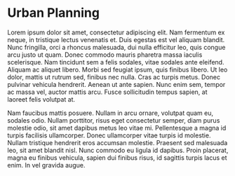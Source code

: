 # Urban Planning 

Lorem ipsum dolor sit amet, consectetur adipiscing elit. Nam fermentum ex neque, in tristique lectus venenatis et. Duis egestas est vel aliquam blandit. Nunc fringilla, orci a rhoncus malesuada, dui nulla efficitur leo, quis congue arcu justo ut quam. Donec commodo mauris pharetra massa iaculis scelerisque. Nam tincidunt sem a felis sodales, vitae sodales ante eleifend. Aliquam ac aliquet libero. Morbi sed feugiat ipsum, quis finibus libero. Ut leo dolor, mattis ut rutrum sed, finibus nec nulla. Cras ac turpis metus. Donec pulvinar vehicula hendrerit. Aenean ut ante sapien. Nunc enim sem, tempor ac massa vel, auctor mattis arcu. Fusce sollicitudin tempus sapien, at laoreet felis volutpat at.

Nam faucibus mattis posuere. Nullam in arcu ornare, volutpat quam eu, sodales odio. Nullam porttitor, risus eget consectetur semper, diam purus molestie odio, sit amet dapibus metus leo vitae mi. Pellentesque a magna id turpis facilisis ullamcorper. Donec ullamcorper vitae turpis id molestie. Nullam tristique hendrerit eros accumsan molestie. Praesent sed malesuada leo, sit amet blandit nisl. Nunc commodo eu ligula id dapibus. Proin placerat, magna eu finibus vehicula, sapien dui finibus risus, id sagittis turpis lacus et enim. In vel gravida augue.





